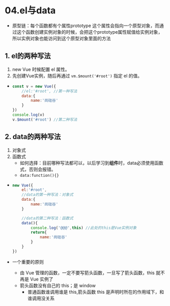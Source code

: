 # 04.el与data

- 原型链：每个函数都有个属性prototype 这个属性会指向一个原型对象，而通过这个函数创建实例对象的时候，会把这个prototype属性赋值给实例对象，所以实例对象也能访问到这个原型对象里面的方法

## 1. el的两种写法

1. new Vue 时候配置 el 属性。
2. 先创建Vue实例，随后再通过 `vm.$mount('#root')` 指定 el 的值。

- ```javascript
  const v = new Vue({
      //el:'#root', //第一种写法
      data:{
          name:'尚硅谷'
      }
  })
  console.log(v)
  v.$mount('#root') //第二种写法
  ```

## 2. data的两种写法

1. 对象式
2. 函数式
   -  如何选择：目前哪种写法都可以，以后学习到**组件**时，data必须使用函数式，否则会报错。
   - `data:function(){}`

- ```javascript
  new Vue({
      el:'#root',
      //data的第一种写法：对象式
      data:{
          name:'尚硅谷'
      } 
  
      //data的第二种写法：函数式
      data(){
          console.log('@@@',this) //此处的this是Vue实例对象
          return{
              name:'尚硅谷'
          }
      }
  })
  ```

- 一个重要的原则

  - 由 Vue 管理的函数，一定不要写箭头函数，一旦写了箭头函数，this 就不再是 Vue 实例了
  - 箭头函数没有自己的 this；是 window
    - 普通函数谁调用谁是 this,箭头函数 this 是声明时所在的作用域下，和谁调用没关系
